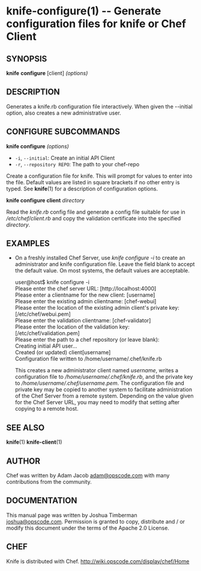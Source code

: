 knife-configure(1) -- Generate configuration files for knife or Chef Client
========================================

## SYNOPSIS

__knife__ __configure__ [client] _(options)_

## DESCRIPTION
Generates a knife.rb configuration file interactively. When given the
--initial option, also creates a new administrative user.

## CONFIGURE SUBCOMMANDS ##

__knife configure__ _(options)_

  * `-i`, `--initial`:
    Create an initial API Client
  * `-r`, `--repository REPO`:
    The path to your chef-repo

Create a configuration file for knife. This will prompt for values to
enter into the file. Default values are listed in square brackets if no
other entry is typed. See __knife__(1) for a description of
configuration options.

__knife configure client__ _directory_

Read the _knife.rb_ config file and generate a config file suitable for
use in _/etc/chef/client.rb_ and copy the validation certificate into
the specified _directory_.

## EXAMPLES
  * On a freshly installed Chef Server, use _knife configure -i_ to
    create an administrator and knife configuration file. Leave the
    field blank to accept the default value. On most systems, the
    default values are acceptable.

    user@host$ knife configure -i  
    Please enter the chef server URL: [http://localhost:4000]  
    Please enter a clientname for the new client: [username]  
    Please enter the existing admin clientname: [chef-webui]  
    Please enter the location of the existing admin client's private key: [/etc/chef/webui.pem]  
    Please enter the validation clientname: [chef-validator]  
    Please enter the location of the validation key: [/etc/chef/validation.pem]  
    Please enter the path to a chef repository (or leave blank):  
    Creating initial API user...  
    Created (or updated) client[username]  
    Configuration file written to /home/username/.chef/knife.rb  

    This creates a new administrator client named _username_, writes
    a configuration file to _/home/username/.chef/knife.rb_, and the
    private key to _/home/username/.chef/username.pem_. The
    configuration file and private key may be copied to another system
    to facilitate administration of the Chef Server from a remote
    system. Depending on the value given for the Chef Server URL, you
    may need to modify that setting after copying to a remote host.

## SEE ALSO
   __knife__(1) __knife-client__(1)

## AUTHOR
   Chef was written by Adam Jacob <adam@opscode.com> with many contributions from the community.

## DOCUMENTATION
   This manual page was written by Joshua Timberman <joshua@opscode.com>.
   Permission is granted to copy, distribute and / or modify this document under the terms of the Apache 2.0 License.

## CHEF
   Knife is distributed with Chef. <http://wiki.opscode.com/display/chef/Home>

